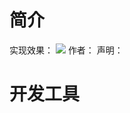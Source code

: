 # 简介
实现效果：
 ![](https://github.com/xier670/foo/blob/master/resources/image/result1.PNG)
作者：
声明：
# 开发工具
